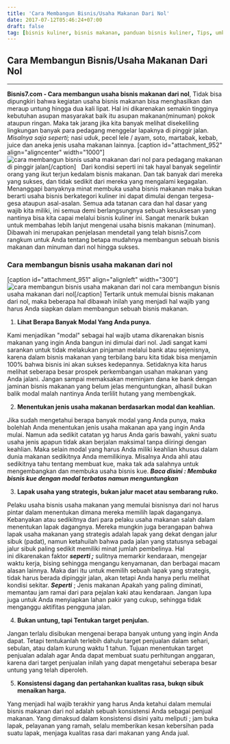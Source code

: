 ```yaml
---
title: 'Cara Membangun Bisnis/Usaha Makanan Dari Nol'
date: 2017-07-12T05:46:24+07:00
draft: false
tag: [bisnis kuliner, bisnis makanan, panduan bisnis kuliner, Tips, umkm, usaha kecil menengah, usaha kuliner, usaha makanan, usaha mikro kecil menengah]
---
```

## Cara Membangun Bisnis/Usaha Makanan Dari Nol
---- 

**Bisnis7.com - Cara membangun usaha bisnis makanan dari nol**, Tidak bisa dipungkiri bahwa kegiatan usaha bisnis makanan bisa menghasilkan dan meraup untung hingga dua kali lipat. Hal ini dikarenakan semakin tingginya kebutuhan asupan masyarakat baik itu asupan makanan(minuman) pokok ataupun ringan. Maka tak jarang jika kita banyak melihat disekeliling lingkungan banyak para pedagang menggelar lapaknya di pinggir jalan. _Misalnya saja seperti;_ nasi uduk, pecel lele / ayam, soto, martabak, kebab, juice dan aneka jenis usaha makanan lainnya. \[caption id="attachment_952" align="aligncenter" width="1000"\]![cara membangun bisnis usaha makanan dari nol](https://www.bisnis7.com/wp-content/uploads/2017/07/cara-membangun-usaha-makanan-dari-nol-1.jpg) para pedagang makanan di pinggir jalan\[/caption\]   Dari kondisi seperti ini tak hayal banyak segelintir orang yang ikut terjun kedalam bisnis makanan. Dan tak banyak dari mereka yang sukses, dan tidak sedikit dari mereka yang mengalami kegagalan. Menanggapi banyaknya minat membuka usaha bisnis makanan maka bukan berarti usaha bisnis berkategori kuliner ini dapat dimulai dengan tergesa-gesa ataupun asal-asalan. Semua ada tatanan cara dan hal dasar yang wajib kita miliki, ini semua demi berlangsungnya sebuah kesuksesan yang nantinya bisa kita capai melalui bisnis kuliner ini. Sangat menarik bukan untuk membahas lebih lanjut mengenai usaha bisnis makanan (minuman). Dibawah ini merupakan penjelasan mendetail yang telah bisnis7.com rangkum untuk Anda tentang betapa mudahnya membangun sebuah bisnis makanan dan minuman dari nol hingga sukses.

### Cara membangun bisnis usaha makanan dari nol

\[caption id="attachment_951" align="alignleft" width="300"\]![cara membangun bisnis usaha makanan dari nol](https://www.bisnis7.com/wp-content/uploads/2017/07/cara-membangun-usaha-makanan-dari-nol-2.jpg) cara membangun bisnis usaha makanan dari nol\[/caption\] Tertarik untuk memulai bisnis makanan dari nol, maka beberapa hal dibawah inilah yang menjadi hal wajib yang harus Anda siapkan dalam membangun sebuah bisnis makanan.

1.  **Lihat Berapa Banyak Modal Yang Anda punya.**

Kami menjadikan "modal" sebagai hal wajib utama dikarenakan bisnis makanan yang ingin Anda bangun ini dimulai dari nol. Jadi sangat kami sarankan untuk tidak melakukan pinjaman melalui bank atau sejenisnya, karena dalam bisnis makanan yang terbilang baru kita tidak bisa menjamin 100% bahwa bisnis ini akan sukses kedepannya. Setidaknya kita harus melihat seberapa besar prospek perkembangan usahan makanan yang Anda jalani. Jangan sampai memaksakan meminjam dana ke bank dengan jaminan bisnis makanan yang belum jelas menguntungkan, alhasil bukan balik modal malah nantinya Anda terlilit hutang yang membengkak.

2.  **Menentukan jenis usaha makanan berdasarkan modal dan keahlian.**

Jika sudah mengetahui berapa banyak modal yang Anda punya, maka bolehlah Anda menentukan jenis usaha makanan apa yang ingin Anda mulai. Namun ada sedikit catatan yg harus Anda garis bawahi, yakni suatu usaha jenis apapun tidak akan berjalan maksimal tanpa diiringi dengan keahlian. Maka selain modal yang harus Anda miliki keahlian khusus dalam dunia makanan sedikitnya Anda memilikinya. Misalnya Anda ahli atau sedikitnya tahu tentang membuat kue, maka tak ada salahnya untuk mengembangkan dan membuka usaha bisnis kue. **_Baca disini : Membuka bisnis kue dengan modal terbatas namun menguntungkan_**

3.  **Lapak usaha yang strategis, bukan jalur macet atau sembarang ruko.**

Pelaku usaha bisnis usaha makanan yang memulai bisnisnya dari nol harus pintar dalam menentukan dimana mereka memilih lapak daganganya. Kebanyakan atau sedikitnya dari para pelaku usaha makanan salah dalam menentukan lapak dagangnya. Mereka mungkin juga berangapan bahwa lapak usaha makanan yang strategis adalah lapak yang dekat dengan jalur sibuk (padat), namun ketahuilah bahwa pada jalan yang statusnya sebagai jalur sibuk paling sedikit memiliki minat jumlah pembelinya. Hal ini dikarenakan faktor **_seperti ;_** sulitnya memarkir kendaraan, mengejar waktu kerja, bising sehingga mengangu kenyamanan, dan berbagai macam alasan lainnya. Maka dari itu untuk memilih sebuah lapak yang strategis, tidak harus berada dipinggir jalan, akan tetapi Anda hanya perlu melihat kondisi sekitar. **_Seperti_** ; Jenis makanan Apakah yang paling diminati, memantau jam ramai dari para pejalan kaki atau kendaraan. Jangan lupa juga untuk Anda menyiapkan lahan pakir yang cukup, sehingga tidak menganggu aktifitas pengguna jalan.

4.  **Bukan untung, tapi Tentukan target penjulan.**

Jangan terlalu disibukan mengenai berapa banyak untung yang ingin Anda dapat. Tetapi tentukanlah terlebih dahulu target penjualan dalam sehari, sebulan, atau dalam kurung waktu 1 tahun. Tujuan menentukan target penjualan adalah agar Anda dapat membuat suatu perhitungan anggaran, karena dari target penjualan inilah yang dapat mengetahui seberapa besar untung yang telah diperoleh.

5.  **Konsistensi dagang dan pertahankan kualitas rasa, bukqn sibuk menaikan harga.**

Yang menjadi hal wajib terakhir yang harus Anda ketahui dalam memulai bisnis makanan dari nol adalah sebuah konsistensi Anda sebagai penjual makanan. Yang dimaksud dalam konsistensi disini yaitu meliputi ; jam buka lapak, pelayanan yang ramah, selalu memberikan kesan kebersihan pada suatu lapak, menjaga kualitas rasa dari makanan yang Anda jual.